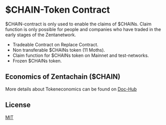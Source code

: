 # $CHAIN-Token Contract

$CHAIN-contract is only used to enable the claims of $CHAINs. Claim function is only possible for people and companies who have traded in the early stages of the Zentanetwork.

- Tradeable Contract on Replace Contract.
- Non transferable $CHAINs token (11 Moths).
- Claim function for $CHAINs token on Mainnet and test-networks.
- Frozen $CHAINs token.

## Economics of Zentachain ($CHAIN) 
More details about Tokeneconomics can be found on [Doc-Hub](https://docs.zentachain.io/economics)

## License

[MIT](https://github.com/ZentaChain/CHAIN-Token/blob/main/LICENSE)
